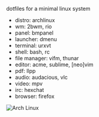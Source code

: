 dotfiles for a minimal linux system

- distro: archlinux
- wm: 2bwm, rio
- panel: bmpanel
- launcher: dmenu
- terminal: urxvt
- shell: bash, rc
- file manager: vifm, thunar
- editor: acme, sublime, [neo]vim
- pdf: llpp
- audio: audacious, vlc
- video: mpv
- irc: hexchat
- browser: firefox

![Arch Linux](/../screenshot/screenshot.png?raw=true "Arch Linux")
